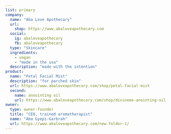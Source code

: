 ```yaml
---
list: primary
company:
  name: "Aba Love Apothecary"
  url:
    shop: https://www.abaloveapothecary.com
  social:
    ig: abaloveapothecary
    fb: abaloveapothecary
  type: "Skincare"
  ingredients:
    - vegan
    - "made in the usa"
  description: "made with the intention"
product:
  name: "Petal Facial Mist"
  description: "for parched skin"
  url: https://www.abaloveapothecary.com/shop/petal-facial-mist
  second:
    name: annointing oil
    url: https://www.abaloveapothecary.com/shop/divineme-anointing-oil
owner:
  type: owner-founder
  title: "CEO, trained aromatherapist"
  name: "Aba Gyepi-Garbrah"
  url: https://www.abaloveapothecary.com/new-folder-1/
---
```

